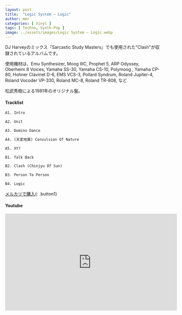 ```yaml
---
layout: post
title:  "Logic System – Logic"
author: mmr
categories: [ Vinyl ]
tags: [ Techno, Synth-Pop ]
image: ../assets/images/Logic System – Logic.webp
---
```


DJ Harveyのミックス『Sarcastic Study Masters』でも使用された"Clash"が収録されているアルバムです。

使用機材は、Emu Synthesizer, Moog IIIC, Prophet 5, ARP Odyssey, Oberheim 8 Voices, Yamaha SS-30, Yamaha CS-10, Polymoog , Yamaha CP-80, Hohner Clavinet D-6, EMS VCS-3, Pollard Syndrum, Roland Jupiter-4, Roland Vocoder VP-330, Roland MC-8, Roland TR-808, など

松武秀樹による1981年のオリジナル盤。

#### Tracklist
```md
A1. Intro

A2. Unit

A3. Domino Dance

A4. (天変地異) Convulsion Of Nature

A5. XY?

B1. Talk Back

B2. Clash (Chinjyu Of Sun)

B3. Person To Person

B4. Logic
```

[メルカリで購入](https://jp.mercari.com/item/m66419316264?afid=6142608987){: .button1}

#### Youtube
<iframe width="560" height="315" src="https://www.youtube.com/embed/6slB80QStbA?si=jqnjVOeQimSQKs2e" title="YouTube video player" frameborder="0" allow="accelerometer; autoplay; clipboard-write; encrypted-media; gyroscope; picture-in-picture; web-share" referrerpolicy="strict-origin-when-cross-origin" allowfullscreen></iframe>
